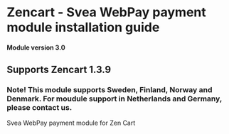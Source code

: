 # Zencart - Svea WebPay payment module installation guide
#### Module version 3.0

## Supports Zencart 1.3.9

### Note! This module supports Sweden, Finland, Norway and Denmark. For moudule support in Netherlands and Germany, please contact us.

Svea WebPay payment module for Zen Cart